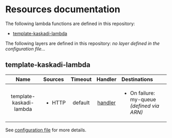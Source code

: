 # Resources documentation

The following lambda functions are defined in this repository:
- [template-kaskadi-lambda](#template-kaskadi-lambda)

The following layers are defined in this repository:
_no layer defined in the configuration file..._

## template-kaskadi-lambda <a name="template-kaskadi-lambda"></a>

|           Name          | Sources                | Timeout |                 Handler                 | Destinations                                               |
| :---------------------: | :--------------------- | :-----: | :-------------------------------------: | :--------------------------------------------------------- |
| template-kaskadi-lambda | <ul><li>HTTP</li></ul> | default | [handler](./template-kaskadi-lambda.js) | <ul><li>On failure: my-queue _(defined via ARN)_</li></ul> |

See [configuration file](./serverless.yml) for more details.